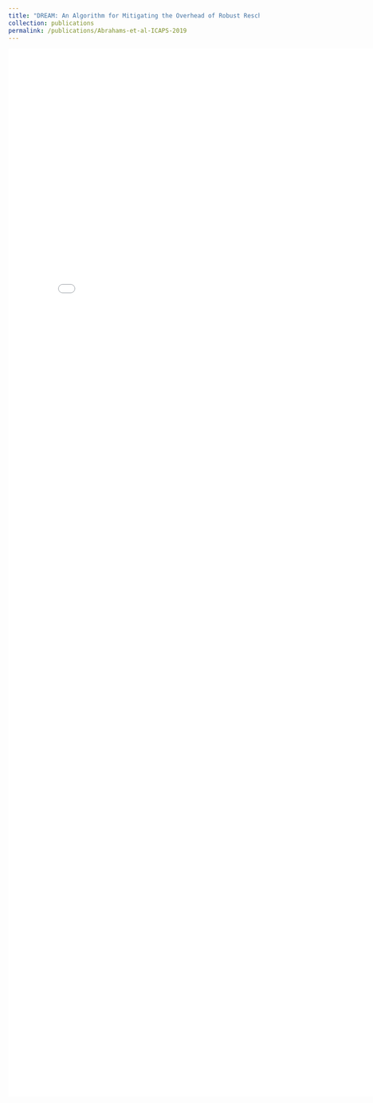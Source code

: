 ```yaml
---
title: "DREAM: An Algorithm for Mitigating the Overhead of Robust Rescheduling"
collection: publications
permalink: /publications/Abrahams-et-al-ICAPS-2019
---
```


<embed src="../files/Abrahams_et_al_ICAPS_2019.pdf" width="800px" height="2100px" />
